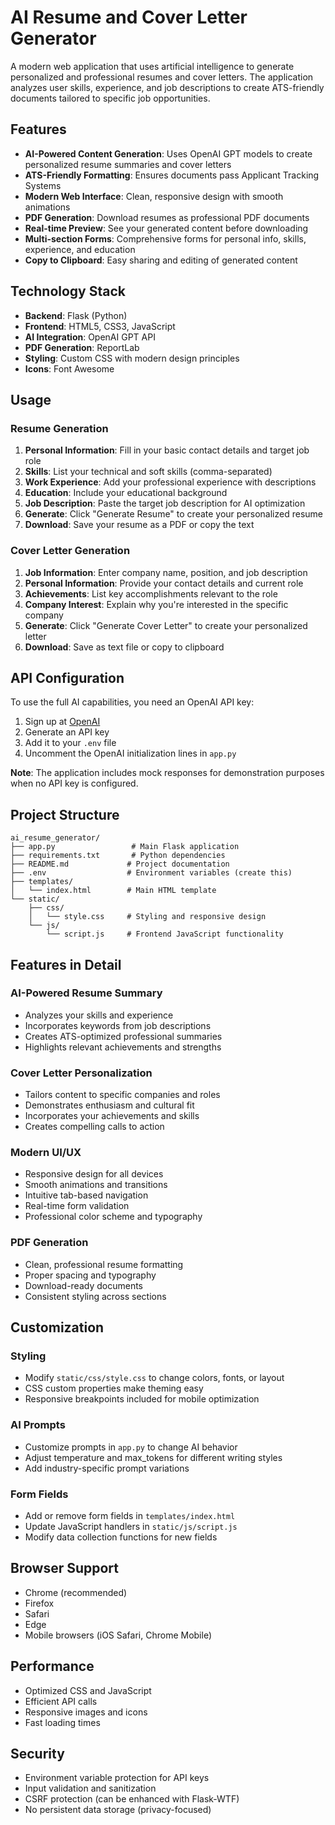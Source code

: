 # AI Resume and Cover Letter Generator

A modern web application that uses artificial intelligence to generate personalized and professional resumes and cover letters. The application analyzes user skills, experience, and job descriptions to create ATS-friendly documents tailored to specific job opportunities.

## Features

- **AI-Powered Content Generation**: Uses OpenAI GPT models to create personalized resume summaries and cover letters
- **ATS-Friendly Formatting**: Ensures documents pass Applicant Tracking Systems
- **Modern Web Interface**: Clean, responsive design with smooth animations
- **PDF Generation**: Download resumes as professional PDF documents
- **Real-time Preview**: See your generated content before downloading
- **Multi-section Forms**: Comprehensive forms for personal info, skills, experience, and education
- **Copy to Clipboard**: Easy sharing and editing of generated content

## Technology Stack

- **Backend**: Flask (Python)
- **Frontend**: HTML5, CSS3, JavaScript
- **AI Integration**: OpenAI GPT API
- **PDF Generation**: ReportLab
- **Styling**: Custom CSS with modern design principles
- **Icons**: Font Awesome

## Usage

### Resume Generation

1. **Personal Information**: Fill in your basic contact details and target job role
2. **Skills**: List your technical and soft skills (comma-separated)
3. **Work Experience**: Add your professional experience with descriptions
4. **Education**: Include your educational background
5. **Job Description**: Paste the target job description for AI optimization
6. **Generate**: Click "Generate Resume" to create your personalized resume
7. **Download**: Save your resume as a PDF or copy the text

### Cover Letter Generation

1. **Job Information**: Enter company name, position, and job description
2. **Personal Information**: Provide your contact details and current role
3. **Achievements**: List key accomplishments relevant to the role
4. **Company Interest**: Explain why you're interested in the specific company
5. **Generate**: Click "Generate Cover Letter" to create your personalized letter
6. **Download**: Save as text file or copy to clipboard

## API Configuration

To use the full AI capabilities, you need an OpenAI API key:

1. Sign up at [OpenAI](https://platform.openai.com/)
2. Generate an API key
3. Add it to your `.env` file
4. Uncomment the OpenAI initialization lines in `app.py`

**Note**: The application includes mock responses for demonstration purposes when no API key is configured.

## Project Structure

```
ai_resume_generator/
├── app.py                 # Main Flask application
├── requirements.txt       # Python dependencies
├── README.md             # Project documentation
├── .env                  # Environment variables (create this)
├── templates/
│   └── index.html        # Main HTML template
└── static/
    ├── css/
    │   └── style.css     # Styling and responsive design
    └── js/
        └── script.js     # Frontend JavaScript functionality
```

## Features in Detail

### AI-Powered Resume Summary
- Analyzes your skills and experience
- Incorporates keywords from job descriptions
- Creates ATS-optimized professional summaries
- Highlights relevant achievements and strengths

### Cover Letter Personalization
- Tailors content to specific companies and roles
- Demonstrates enthusiasm and cultural fit
- Incorporates your achievements and skills
- Creates compelling calls to action

### Modern UI/UX
- Responsive design for all devices
- Smooth animations and transitions
- Intuitive tab-based navigation
- Real-time form validation
- Professional color scheme and typography

### PDF Generation
- Clean, professional resume formatting
- Proper spacing and typography
- Download-ready documents
- Consistent styling across sections

## Customization

### Styling
- Modify `static/css/style.css` to change colors, fonts, or layout
- CSS custom properties make theming easy
- Responsive breakpoints included for mobile optimization

### AI Prompts
- Customize prompts in `app.py` to change AI behavior
- Adjust temperature and max_tokens for different writing styles
- Add industry-specific prompt variations

### Form Fields
- Add or remove form fields in `templates/index.html`
- Update JavaScript handlers in `static/js/script.js`
- Modify data collection functions for new fields

## Browser Support

- Chrome (recommended)
- Firefox
- Safari
- Edge
- Mobile browsers (iOS Safari, Chrome Mobile)

## Performance

- Optimized CSS and JavaScript
- Efficient API calls
- Responsive images and icons
- Fast loading times

## Security

- Environment variable protection for API keys
- Input validation and sanitization
- CSRF protection (can be enhanced with Flask-WTF)
- No persistent data storage (privacy-focused)
